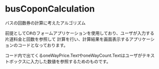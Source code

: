 # busCoponCalculation
バスの回数券の計算に考えたアルゴリズム

前提としてC#のフォームアプリケーションを使用しており、ユーザが入力する片道料金と回数を参照して
計算を行い、計算結果を画面表示するアプリケーションのコードとなっております。

コード内で出てくるoneWayPrice.TextやoneWayCount.Textはユーザがテキストボックスに入力した数値を参照するためのものです。